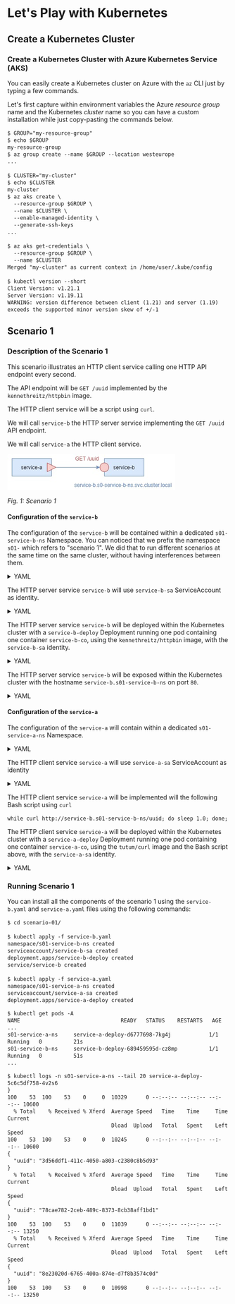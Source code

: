 # Let's Play with Kubernetes

## Create a Kubernetes Cluster

### Create a Kubernetes Cluster with Azure Kubernetes Service (AKS)

You can easily create a Kubernetes cluster on Azure with the `az` CLI just by typing a few commands.

Let's first capture within environment variables the Azure _resource group_ name and the Kubernetes _cluster_ name so you can have a custom installation while just copy-pasting the commands below.

```text
$ GROUP="my-resource-group"
$ echo $GROUP
my-resource-group
$ az group create --name $GROUP --location westeurope
...

$ CLUSTER="my-cluster"
$ echo $CLUSTER
my-cluster
$ az aks create \
  --resource-group $GROUP \
  --name $CLUSTER \
  --enable-managed-identity \
  --generate-ssh-keys
...

$ az aks get-credentials \
  --resource-group $GROUP \
  --name $CLUSTER
Merged "my-cluster" as current context in /home/user/.kube/config

$ kubectl version --short
Client Version: v1.21.1
Server Version: v1.19.11
WARNING: version difference between client (1.21) and server (1.19) exceeds the supported minor version skew of +/-1
```

## Scenario 1

### Description of the Scenario 1

This scenario illustrates an HTTP client service calling one HTTP API endpoint every second.

The API endpoint will be `GET /uuid` implemented by the `kennethreitz/httpbin` image.

The HTTP client service will be a script using `curl`.

We will call `service-b` the HTTP server service implementing the `GET /uuid` API endpoint.

We will call `service-a` the HTTP client service.

![Diagram 1](play-with-kubernetes.scenario-01.jpg)

_Fig. 1: Scenario 1_

#### Configuration of the `service-b`

The configuration of the `service-b` will be contained within a dedicated `s01-service-b-ns` Namespace. You can noticed that we prefix the namespace `s01-` which refers to "scenario 1". We did that to run different scenarios at the same time on the same cluster, without having interferences between them.

<details>
<summary>YAML</summary>

```yaml
apiVersion: v1
kind: Namespace
metadata:
  name: s01-service-b-ns
```

</details>

The HTTP server service `service-b` will use `service-b-sa` ServiceAccount as identity.

<details>
<summary>YAML</summary>

```yaml
apiVersion: v1
kind: ServiceAccount
metadata:
  name: service-b-sa
  namespace: s01-service-b-ns
```

</details>

The HTTP server service `service-b` will be deployed within the Kubernetes cluster with a `service-b-deploy` Deployment running one pod containing one container `service-b-co`, using  the `kennethreitz/httpbin` image, with the `service-b-sa` identity.

<details>
<summary>YAML</summary>

```yaml
apiVersion: apps/v1
kind: Deployment
metadata:
  name: service-b-deploy
  namespace: s01-service-b-ns
spec:
  replicas: 1
  selector:
    matchLabels:
      app: service-b
      version: 0.0.1
  template:
    metadata:
      labels:
        app: service-b
        version: 0.0.1
    spec:
      serviceAccountName: service-b-sa
      containers:
      - name: service-b-co
        image: kennethreitz/httpbin
        ports:
        - containerPort: 80
```

</details>

The HTTP server service `service-b` will be exposed within the Kubernetes cluster with the hostname `service-b.s01-service-b-ns` on port `80`.

<details>
<summary>YAML</summary>

```yaml
apiVersion: v1
kind: Service
metadata:
  name: service-b
  namespace: s01-service-b-ns
spec:
  selector:
    app: service-b
    version: 0.0.1
  ports:
  - name: service-b-http-port
    protocol: TCP
    port: 80
    targetPort: 80
```

</details>

#### Configuration of the `service-a`

The configuration of the `service-a` will contain within a dedicated `s01-service-a-ns` Namespace.

<details>
<summary>YAML</summary>

```yaml
apiVersion: v1
kind: Namespace
metadata:
  name: s01-service-a-ns
```

</details>


The HTTP client service `service-a` will use `service-a-sa` ServiceAccount as identity

<details>
<summary>YAML</summary>

```yaml
apiVersion: v1
kind: ServiceAccount
metadata:
  name: service-a-sa
  namespace: s01-service-a-ns
```

</details>

The HTTP client service `service-a` will be implemented will the following Bash script using `curl`

```text
while curl http://service-b.s01-service-b-ns/uuid; do sleep 1.0; done;
```

The HTTP client service `service-a` will be deployed within the Kubernetes cluster with a `service-a-deploy` Deployment running one pod containing one container `service-a-co`, using  the `tutum/curl` image and the Bash script above, with the `service-a-sa` identity.

<details>
<summary>YAML</summary>

```yaml
apiVersion: apps/v1
kind: Deployment
metadata:
  name: service-a-deploy
  namespace: s01-service-a-ns
spec:
  replicas: 1
  selector:
    matchLabels:
      app: service-a
      version: 0.0.1
  template:
    metadata:
      labels:
        app: service-a
        version: 0.0.1
    spec:
      serviceAccountName: service-a-sa
      containers:
      - name: service-a-co
        image: curlimages/curl
        command: ["/bin/sh"]
        args: ["-c", "while curl http://service-b.s01-service-b-ns/uuid; do sleep 1.0; done;"]
```

</details>

### Running Scenario 1

You can install all the components of the scenario 1 using the `service-b.yaml` and `service-a.yaml` files using the following commands:

```text
$ cd scenario-01/

$ kubectl apply -f service-b.yaml
namespace/s01-service-b-ns created
serviceaccount/service-b-sa created
deployment.apps/service-b-deploy created
service/service-b created

$ kubectl apply -f service-a.yaml
namespace/s01-service-a-ns created
serviceaccount/service-a-sa created
deployment.apps/service-a-deploy created
```

```text
$ kubectl get pods -A
NAME                                READY   STATUS    RESTARTS   AGE
...
s01-service-a-ns     service-a-deploy-d6777698-7kg4j            1/1     Running   0          21s
s01-service-b-ns     service-b-deploy-689459595d-cz8mp          1/1     Running   0          51s
...
```

```text
$ kubectl logs -n s01-service-a-ns --tail 20 service-a-deploy-5c6c5df758-4v2s6
}
100    53  100    53    0     0  10329      0 --:--:-- --:--:-- --:--:-- 10600
  % Total    % Received % Xferd  Average Speed   Time    Time     Time  Current
                                 Dload  Upload   Total   Spent    Left  Speed
100    53  100    53    0     0  10245      0 --:--:-- --:--:-- --:--:-- 10600
{
  "uuid": "3d56ddf1-411c-4050-a803-c2380c8b5d93"
}
  % Total    % Received % Xferd  Average Speed   Time    Time     Time  Current
                                 Dload  Upload   Total   Spent    Left  Speed
{
  "uuid": "78cae782-2ceb-489c-8373-8cb38aff1bd1"
}
100    53  100    53    0     0  11039      0 --:--:-- --:--:-- --:--:-- 13250
  % Total    % Received % Xferd  Average Speed   Time    Time     Time  Current
                                 Dload  Upload   Total   Spent    Left  Speed
{
  "uuid": "8e23020d-6765-400a-874e-d7f8b3574c0d"
}
100    53  100    53    0     0  10998      0 --:--:-- --:--:-- --:--:-- 13250
```
